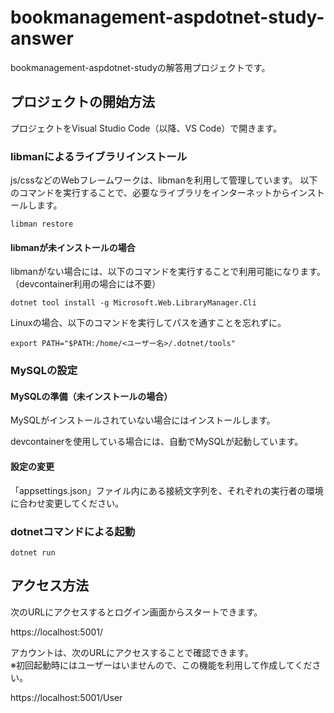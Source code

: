 # bookmanagement-aspdotnet-study-answer  

bookmanagement-aspdotnet-studyの解答用プロジェクトです。  

## プロジェクトの開始方法

プロジェクトをVisual Studio Code（以降、VS Code）で開きます。

### libmanによるライブラリインストール

js/cssなどのWebフレームワークは、libmanを利用して管理しています。
以下のコマンドを実行することで、必要なライブラリをインターネットからインストールします。

```shell
libman restore
```

#### libmanが未インストールの場合

libmanがない場合には、以下のコマンドを実行することで利用可能になります。  
（devcontainer利用の場合には不要）

```shell
dotnet tool install -g Microsoft.Web.LibraryManager.Cli
```

Linuxの場合、以下のコマンドを実行してパスを通すことを忘れずに。

```shell
export PATH="$PATH:/home/<ユーザー名>/.dotnet/tools"
```

### MySQLの設定

#### MySQLの準備（未インストールの場合）

MySQLがインストールされていない場合にはインストールします。

devcontainerを使用している場合には、自動でMySQLが起動しています。

#### 設定の変更

「appsettings.json」ファイル内にある接続文字列を、それぞれの実行者の環境に合わせ変更してください。  

### dotnetコマンドによる起動

```shell
dotnet run
```

## アクセス方法

次のURLにアクセスするとログイン画面からスタートできます。  

https://localhost:5001/

アカウントは、次のURLにアクセスすることで確認できます。  
※初回起動時にはユーザーはいませんので、この機能を利用して作成してください。

https://localhost:5001/User
